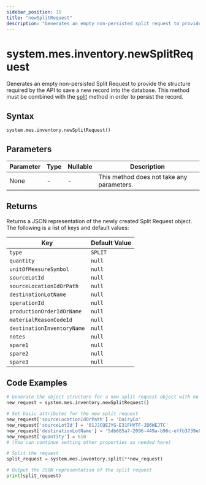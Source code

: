 ```yaml
---
sidebar_position: 15
title: "newSplitRequest"
description: "Generates an empty non-persisted split request to provide the structure to save a new record into the database."
---
```


# system.mes.inventory.newSplitRequest

Generates an empty non-persisted Split Request to provide the structure required by the API to save a new record into the database.
This method must be combined with the [split](./split) method in order to persist the record.

## Syntax

```python
system.mes.inventory.newSplitRequest()
```

## Parameters

| Parameter | Type | Nullable | Description                               |
|-----------|------|----------|-------------------------------------------|
| None      | -    | -        | This method does not take any parameters. |

## Returns

Returns a JSON representation of the newly created Split Request object. The following is a list of keys and default values:

| Key                        | Default Value |
|----------------------------|---------------|
| `type`                     | `SPLIT`       |
| `quantity`                 | `null`        |
| `unitOfMeasureSymbol`      | `null`        |
| `sourceLotId`              | `null`        |
| `sourceLocationIdOrPath`   | `null`        |
| `destinationLotName`       | `null`        |
| `operationId`              | `null`        |
| `productionOrderIdOrName`  | `null`        |
| `materialReasonCodeId`     | `null`        |
| `destinationInventoryName` | `null`        |
| `notes`                    | `null`        |
| `spare1`                   | `null`        |
| `spare2`                   | `null`        |
| `spare3`                   | `null`        |

## Code Examples

```python
# Generate the object structure for a new split request object with no initial arguments
new_request = system.mes.inventory.newSplitRequest()

# Set basic attributes for the new split request
new_request['sourceLocationIdOrPath'] = 'DairyCo'
new_request['sourceLotId'] = '01JJCQEJYG-E31FHVTF-JB6WEJTC'
new_request['destinationLotName'] = '5db685a7-2096-449a-b96c-effb3739e021'
new_request['quantity'] = 610
# (You can continue setting other properties as needed here)

# Split the request
split_request = system.mes.inventory.split(**new_request)

# Output the JSON representation of the split request
print(split_request)
```
